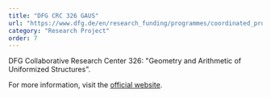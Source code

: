 ```yaml
---
title: "DFG CRC 326 GAUS"
url: "https://www.dfg.de/en/research_funding/programmes/coordinated_programmes/collaborative_research_centres/"
category: "Research Project"
order: 7
---
```


DFG Collaborative Research Center 326: "Geometry and Arithmetic of Uniformized Structures".

For more information, visit the [official website](https://www.dfg.de/en/research_funding/programmes/coordinated_programmes/collaborative_research_centres/).
